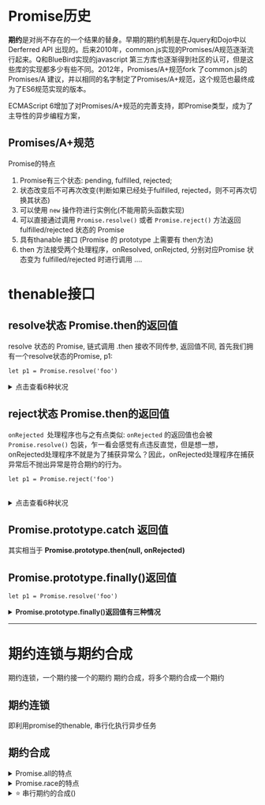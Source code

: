 

# Promise历史

**期约**是对尚不存在的一个结果的替身。早期的期约机制是在Jquery和Dojo中以Derferred API 出现的。后来2010年，common.js实现的Promises/A规范逐渐流行起来。Q和BlueBird实现的javascript 第三方库也逐渐得到社区的认可，但是这些库的实现都多少有些不同。2012年，Promises/A+规范fork 了common.js的 Promises/A 建议，并以相同的名字制定了Promises/A+规范，这个规范也最终成为了ES6规范实现的版本。

ECMAScript 6增加了对Promises/A+规范的完善支持，即Promise类型，成为了主导性的异步编程方案，


## Promises/A+规范


Promise的特点

1. Promise有三个状态: pending, fulfilled, rejected;
2. 状态改变后不可再次改变(判断如果已经处于fulfilled, rejected，则不可再次切换其状态)
3. 可以使用 `new` 操作符进行实例化(不能用箭头函数实现)
4. 可以直接通过调用 `Promise.resolve()` 或者 `Promise.reject()` 方法返回 fulfilled/rejected 状态的 Promise
5. 具有thanable 接口 (Promise 的 prototype 上需要有 then方法)
6. then 方法接受两个处理程序，onResolved, onRejcted, 分别对应Promise 状态变为 fulfilled/rejected 时进行调用
....





# thenable接口


## resolve状态 Promise.then的返回值


resolve 状态的 Promise, 链式调用 .then 接收不同传参, 返回值不同, 首先我们拥有一个resolve状态的Promise, p1:

`let p1 = Promise.resolve('foo')`

<details>
<summary>点击查看6种状况</summary>



1. 如果调用then的时候不传处理程序，则原样向后传;

`const p2 = p1.then(); // Promise {<fulfilled>: "foo"}`


2. 如果没有显式的返回，则Promise.resolve()会包装默认的返回值undefined;

```js
p1.then(()=>{});                // Promise {<fulfilled>: undefined}
p1.then(()=> undefined);        // Promise {<fulfilled>: undefined}
p1.then(()=>Promise.resolve()); // Promise {<fulfilled>: undefined}
```


3. 如果有显式的返回，则Promise.resove() 会包装这个值

```js
p1.then(()=>'a');                   // Promise {<fulfilled>: "a"}
p1.then(()=> Promise.resolve('a')); // Promise {<fulfilled>: "a"}
```

4. 保留返回的promise

```js
p1.then(()=> new Promise(()=>{}));    // Promise {<pending>}
p1.then(()=> Promise.reject());       // Promise {<rejected>: undefined}
```


5. 如果抛出异常会返回拒绝状态的Promise

```js
p1.then(()=> {throw '出错了'})          // Promise {<rejected>: "出错了"}
```

6. 如果返回错误值，会用Promise.resolve 将该错误值进行包装

```js
p1.then(()=> { return Error('出错了')}) // Promise {<fulfilled>: Error: 出错了
```

</details>


## reject状态 Promise.then的返回值


`onRejected `处理程序也与之有点类似: `onRejected` 的返回值也会被 `Promise.resolve()` 包装，乍一看会感觉有点违反直觉，但是想一想，onRejected处理程序不就是为了捕获异常么？因此，onRejected处理程序在捕获异常后不抛出异常是符合期约的行为。

`let p1 = Promise.reject('foo')`


<details style="margin-top: 30px;">
<summary>点击查看6种状况</summary>



1. 如果调用then的时候不传处理程序，则原样向后传;

`p1.then(); // Promise {<rejected>: "foo"}`



2. 如果没有显式的返回，则Promise.resolve()会包装默认的返回值undefined;

```js
p1.then(null, ()=>{});                // Promise {<rejected>: "foo"}
p1.then(null, ()=> undefined);        // Promise {<rejected>: "foo"}
p1.then(null, ()=>Promise.resolve()); // Promise {<rejected>: "foo"}
```


3. 如果有显式的返回，则Promise.resove() 会包装这个值

```js
p1.then(null, ()=>'a');                   // Promise {<fulfilled>: "a"}
p1.then(null, ()=> Promise.resolve('a')); // Promise {<fulfilled>: "a"}
```

4. 保留返回的promise

```js
p1.then(null, ()=> new Promise(()=>{}));    // Promise {<pending>}
p1.then(null, ()=> Promise.reject());       // Promise {<rejected>: undefined}
p1.then(null, ()=> Promise.resolve());      // Promise {<fulfilled>: undefined}
```


5. 抛出异常: 会返回拒绝状态的Promise

```js
p1.then(null, ()=> {throw '出错了'})          // Promise {<rejected>: "出错了"}
```

1. 返回错误值: 会用Promise.resolve 将该错误值进行包装

```js
p1.then(()=> { return Error('出错了')}) // Promise {<fulfilled>: Error: 出错了
```



</details>












## Promise.prototype.catch 返回值

其实相当于 **Promise.prototype.then(null, onRejected)**






## Promise.prototype.finally()返回值

`let p1 = Promise.resolve('foo')`

<details>
<summary style="font-weight: 600;">Promise.prototype.finally()返回值有三种情况</summary>

Promise.prototype.finally()于给函数添加onFinally 处理程序，被设计为与状态无关的函数，无论onResolve还是onRejected该方法都会被执行，避免在 then 和catch中处理冗余的逻辑。


1. 绝大多数情况下，Promise.prototype.finally() 都表现为父期约的传递





```js
p1.finally(()=> 'bbb')
p1.finally(()=> undefined)
p1.finally()
p1.finally(()=> Promise.resolve('ccc'))
p1.finally(()=> Promise.reject('ccc'))
p1.finally(()=> { return Error('出错啦！')})
```




2. 如果返回的是一个 pending 状态的 期约，则保留状态。


```js
p1.finally(()=> new Promise());           // Promise {<pending>}
```


3. 如果抛出错误 或 返回一个 rejected 状态的promise, 则返回 reject 状态


```js
p1.finally(()=> Promise.reject('baz'));             // Promise {<rejected>: "baz"}
p1.finally(()=> { throw new Error('throw error')}); // Promise {<rejected>: Error: throw error
```



</details>


<hr/>



# 期约连锁与期约合成

期约连锁，一个期约接一个的期约
期约合成，将多个期约合成一个期约

## 期约连锁

即利用promise的thenable, 串行化执行异步任务



## 期约合成

<details>
<summary> Promise.all的特点</summary>

Promise.all() 静态方法创建的期约会在一组期约全部解决之后再解决。这个静态方法接收一个可迭代对象，返回一个新的期约。


参数的三种情况

1. 传入常量数组,可迭代对象中的数组会通过 Promise.resolve() 转换为期约。

```js
Promise.all([3,4]) // Promise {<fulfilled>: Array(2)}
```

2. 传入空的可迭代对象，相当于Promise.resove()

```js
Promise.all([]) //  Promise {<fulfilled>: Array(0)}
```

3. 什么也不传，会报错

```js
Promise.all() // Promise {<rejected>: TypeError: undefined is not iterable (cannot read property Symbol(Symbol.iterator))
```


4. 如果有期约拒绝，则第一个拒绝的期约的会将自己的理由作为合成期约的理由，之后再拒绝的期约，不会影响最终期约的拒绝理由。

```js
Promise.all([
   Promise.resolve('我是老大'),
   Promise.reject('我是老二'),
   Promise.resolve('我是老三'),
])
//  Promise {<rejected>: "我是老二"}
```
</details>






<details>
<summary>Promise.race的特点</summary>
Promise.race() 返回一个包装期约，是一组期约中最先解决/或拒绝的期约的镜像，这个方法接受一个可迭代对象，返回一个新的期约。
</details>



<details>
<summary>⭐️ 串行期约的合成() </summary>
基于后续期约使用之前期约的返回值来串联期约是期约的基本功能，所以我们可以利用该特性，结合reduce函数来实现串行合成。


```js
function addTwo(x) {
  return x + 2;
}
function addThree(x) {
  return x + 3;
}
function addFive(x) {
  return x + 5;
}



function componse(...fn) {
  return (x) =>
    fn.reduce((tolPromise, fn) => tolPromise.then(fn), Promise.resolve(x));
}

const addTen = componse(addTwo, addThree, addFive);

addTen(8).then((res) => {
  console.log(res);
});

```
</details>




<style>
.details {margin-top: 10px;}
</style>



<!-- ## 期约扩展 -->
<!--  -->
<!--  -->
<!-- <details> -->
<!-- <summary>期约取消</summary> -->
<!--  -->
<!-- </details> -->

